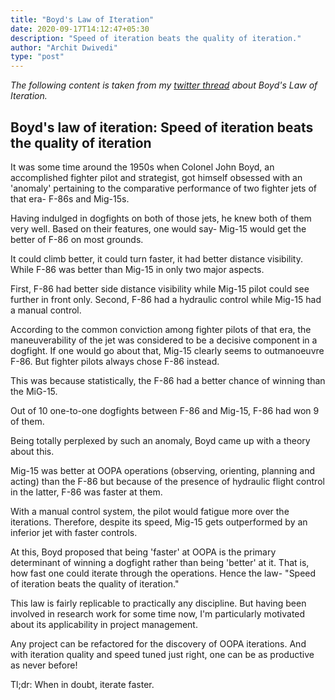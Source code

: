```yaml
---
title: "Boyd's Law of Iteration"
date: 2020-09-17T14:12:47+05:30
description: "Speed of iteration beats the quality of iteration."
author: "Archit Dwivedi"
type: "post"
---
```

*The following content is taken from my [twitter thread](https://twitter.com/xfurna/status/1306516919386886145) about Boyd's Law of Iteration.*

## Boyd's law of iteration: Speed of iteration beats the quality of iteration

It was some time around the 1950s when Colonel John Boyd, an accomplished fighter pilot and strategist, got himself obsessed with an 'anomaly' pertaining to the comparative performance of two fighter jets of that era- F-86s and Mig-15s.

Having indulged in dogfights on both of those jets, he knew both of them very well. Based on their features, one would say- Mig-15 would get the better of F-86 on most grounds.

It could climb better, it could turn faster, it had better distance visibility. While F-86 was better than Mig-15 in only two major aspects.

First, F-86 had better side distance visibility while Mig-15 pilot could see further in front only. Second, F-86 had a hydraulic control while Mig-15 had a manual control.

According to the common conviction among fighter pilots of that era, the maneuverability of the jet was considered to be a decisive component in a dogfight. If one would go about that, Mig-15 clearly seems to outmanoeuvre F-86. But fighter pilots always chose F-86 instead.

This was because statistically, the F-86 had a better chance of winning than the MiG-15.

Out of 10 one-to-one dogfights between F-86 and Mig-15, F-86 had won 9 of them.

Being totally perplexed by such an anomaly, Boyd came up with a theory about this.

Mig-15 was better at OOPA operations (observing, orienting, planning and acting) than the F-86 but because of the presence of hydraulic flight control in the latter, F-86 was faster at them.

With a manual control system, the pilot would fatigue more over the iterations. Therefore, despite its speed, Mig-15 gets outperformed by an inferior jet with faster controls.

At this, Boyd proposed that being 'faster' at OOPA is the primary determinant of winning a dogfight rather than being 'better' at it. That is, how fast one could iterate through the operations. Hence the law- "Speed of iteration beats the quality of iteration."

This law is fairly replicable to practically any discipline. But having been involved in research work for some time now, I'm particularly motivated about its applicability in project management.

Any project can be refactored for the discovery of OOPA iterations. And with iteration quality and speed tuned just right, one can be as productive as never before!

Tl;dr: When in doubt, iterate faster.
